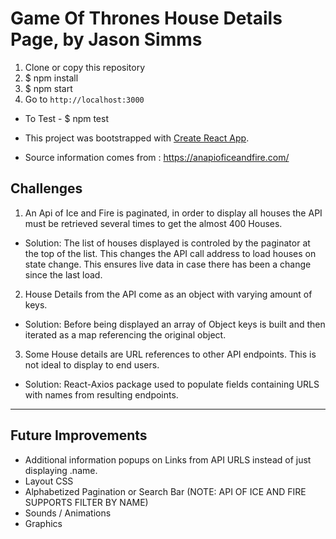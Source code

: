 # Game Of Thrones House Details Page, by Jason Simms

1. Clone or copy this repository
2. $ npm install
3. $ npm start
4. Go to `http://localhost:3000`

- To Test -  $ npm test

-   This project was bootstrapped with [Create React App](https://github.com/facebook/create-react-app).
-   Source information comes from : https://anapioficeandfire.com/

## Challenges
1.  An Api of Ice and Fire is paginated, in order to display all houses the API must be retrieved several times to get the almost 400 Houses.  

- Solution: The list of houses displayed is controled by the paginator at the top of the list.  This changes the API call address to load houses on state change.  This ensures live data in case there has been a change since the last load.

2.  House Details from the API come as an object with varying amount of keys.

- Solution: Before being displayed an array of Object keys is built and then iterated as a map referencing the original object.


3.  Some House details are URL references to other API endpoints. This is not ideal to display to end users.

- Solution: React-Axios package used to populate fields containing URLS with names from resulting endpoints.


****

## Future Improvements

- Additional information popups on Links from API URLS instead of just displaying .name.
- Layout CSS
- Alphabetized Pagination or Search Bar (NOTE: API OF ICE AND FIRE SUPPORTS FILTER BY NAME)
- Sounds / Animations
- Graphics